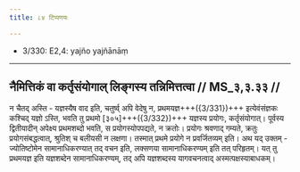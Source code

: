 ```yaml
---
title: ८४ टिप्पणयः

---
```

- 3/330: E2,4: yajño yajñānāṃ

____________________________________________


## नैमित्तिकं वा कर्तृसंयोगाल् लिङ्गस्य तन्निमित्तत्वा // MS_३,३.३३ //

न चैतद् अस्ति - यज्ञस्यैष वाद इति, चतुर्ष्व् अपि वेदेषु न, प्रथमयज्ञ+++({3/331})+++ इत्येवंसंज्ञकः कश्चिद् यज्ञो ऽस्ति, भवति तु प्रथमो [३०५]+++({3/332})+++ यज्ञस्य प्रयोगः, कर्तृसंयोगात्। पूर्वस्य द्वितीयादीन् अपेक्ष्य प्रथमशब्दो भवति, स प्रयोगस्योपपद्यते, न क्रतोः। प्रयोगः श्रवणाद् गम्यते, क्रतुः प्रयोगसंबद्धत्वात्, श्रुतिश् च बलीयसी न लक्षणा। तस्मात् प्रथमे प्रयोगे न प्रवर्जितव्यम् इति।
अथ यद् उक्तम् - ज्योतिष्टोमेन सामानाधिकरण्यात् तद् वचन इति, लक्सणया सामानाधिकरण्यम् इति तत् परिहृतम्। यत् तु प्रथमयज्ञ इति यज्ञशब्देन सामानाधिकरण्यम्, तद् अपि यज्ञशब्दस्य यागवचनत्वाद् अस्मत्पक्षस्याबाधकम्।
